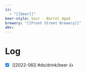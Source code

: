 ```yaml
---
is:
  - "[[beer]]"
beer-style: Sour - Barrel Aged
brewery: "[[Front Street Brewery]]"
abv:
---
```

# Log
- [x] [[2022-06]] #do/drink/beer 👍
